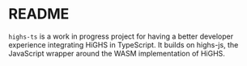 # README

`highs-ts` is a work in progress project for having a better developer
experience integrating HiGHS in TypeScript. It builds on highs-js, the
JavaScript wrapper around the WASM implementation of HiGHS.

